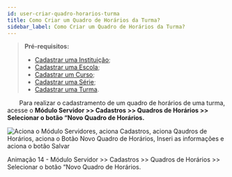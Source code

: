 ```yaml
---
id: user-criar-quadro-horarios-turma
title: Como Criar um Quadro de Horários da Turma?
sidebar_label: Como Criar um Quadro de Horários da Turma?
---
```

>**Pré-requisitos:**
>*  [Cadastrar uma Instituição]();
>*  [Cadastrar uma Escola](user-como-cadastrar-uma-escola);
>*  [Cadastrar um Curso](user-como_cadastrar_um_curso);
>*  [Cadastrar uma Série](como-cadastrar-series);
>*  [Cadastrar uma Turma](como-cadastrar-turma).

&nbsp;&nbsp;&nbsp;&nbsp;&nbsp;&nbsp;&nbsp;Para realizar o cadastramento de um quadro de horários de uma turma, acesse o **Módulo Servidor >> Cadastros >> Quadros de Horários >> Selecionar o botão “Novo Quadro de Horários.**

![Aciona o Módulo Servidores, aciona Cadastros, aciona Qaudros de Horários, aciona o Botão  Novo Quadro de Horários, Inseri as informações e aciona o botão Salvar](/img/user-docs/criar_quadro_de_horarios.gif)

<p class="centerText">Animação 14 - Módulo Servidor >> Cadastros >> Quadros de Horários >> Selecionar o botão “Novo Quadro de Horários.
</p>